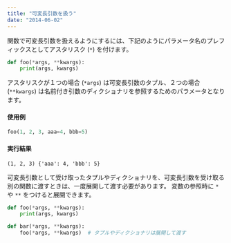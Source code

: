 ```yaml
---
title: "可変長引数を扱う"
date: "2014-06-02"
---
```


関数で可変長引数を扱えるようにするには、下記のようにパラメータ名のプレフィックスとしてアスタリスク (`*`) を付けます。

```python
def foo(*args, **kwargs):
    print(args, kwargs)
```

アスタリスクが１つの場合 (`*args`) は可変長引数のタプル、２つの場合 (`**kwargs`) は名前付き引数のディクショナリを参照するためのパラメータとなります。

#### 使用例

```python
foo(1, 2, 3, aaa=4, bbb=5)
```

#### 実行結果

```
(1, 2, 3) {'aaa': 4, 'bbb': 5}
```

可変長引数として受け取ったタプルやディクショナリを、可変長引数を受け取る別の関数に渡すときは、一度展開して渡す必要があります。
変数の参照時に `*` や `**` をつけると展開できます。

```python
def foo(*args, **kwargs):
    print(args, kwargs)

def bar(*args, **kwargs):
    foo(*args, **kwargs)  # タプルやディクショナリは展開して渡す
```

